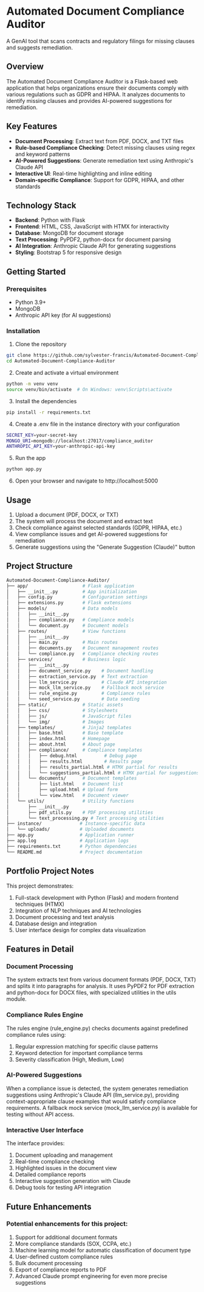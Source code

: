 # Automated Document Compliance Auditor

A GenAI tool that scans contracts and regulatory filings for missing clauses and suggests remediation.

## Overview

The Automated Document Compliance Auditor is a Flask-based web application that helps organizations ensure their documents comply with various regulations such as GDPR and HIPAA. It analyzes documents to identify missing clauses and provides AI-powered suggestions for remediation.

## Key Features

- **Document Processing**: Extract text from PDF, DOCX, and TXT files
- **Rule-based Compliance Checking**: Detect missing clauses using regex and keyword patterns
- **AI-Powered Suggestions**: Generate remediation text using Anthropic's Claude API
- **Interactive UI**: Real-time highlighting and inline editing
- **Domain-specific Compliance**: Support for GDPR, HIPAA, and other standards

## Technology Stack

- **Backend**: Python with Flask
- **Frontend**: HTML, CSS, JavaScript with HTMX for interactivity
- **Database**: MongoDB for document storage
- **Text Processing**: PyPDF2, python-docx for document parsing
- **AI Integration**: Anthropic Claude API for generating suggestions
- **Styling**: Bootstrap 5 for responsive design

## Getting Started

### Prerequisites

- Python 3.9+
- MongoDB
- Anthropic API key (for AI suggestions)

### Installation

1. Clone the repository

```bash
git clone https://github.com/sylvester-francis/Automated-Document-Compliance-Auditor.git
cd Automated-Document-Compliance-Auditor
```
2. Create and activate a virtual environment
```bash
python -m venv venv
source venv/bin/activate  # On Windows: venv\Scripts\activate
```
3. Install the dependencies
```bash
pip install -r requirements.txt
```
4. Create a .env file in the instance directory with your configuration
```bash
SECRET_KEY=your-secret-key
MONGO_URI=mongodb://localhost:27017/compliance_auditor
ANTHROPIC_API_KEY=your-anthropic-api-key
```
5. Run the app
```bash
python app.py
```
6. Open your browser and navigate to http://localhost:5000

## Usage

1. Upload a document (PDF, DOCX, or TXT)
2. The system will process the document and extract text
3. Check compliance against selected standards (GDPR, HIPAA, etc.)
4. View compliance issues and get AI-powered suggestions for remediation
5. Generate suggestions using the "Generate Suggestion (Claude)" button

## Project Structure
```bash
Automated-Document-Compliance-Auditor/
├── app/                    # Flask application
│   ├── __init__.py         # App initialization
│   ├── config.py           # Configuration settings
│   ├── extensions.py       # Flask extensions
│   ├── models/             # Data models
│   │   ├── __init__.py
│   │   ├── compliance.py   # Compliance models
│   │   └── document.py     # Document models
│   ├── routes/             # View functions
│   │   ├── __init__.py
│   │   ├── main.py         # Main routes
│   │   ├── documents.py    # Document management routes
│   │   └── compliance.py   # Compliance checking routes
│   ├── services/           # Business logic
│   │   ├── __init__.py
│   │   ├── document_service.py    # Document handling
│   │   ├── extraction_service.py  # Text extraction
│   │   ├── llm_service.py         # Claude API integration
│   │   ├── mock_llm_service.py    # Fallback mock service
│   │   ├── rule_engine.py         # Compliance rules
│   │   └── seed_service.py        # Data seeding
│   ├── static/             # Static assets
│   │   ├── css/            # Stylesheets
│   │   ├── js/             # JavaScript files
│   │   └── img/            # Images
│   ├── templates/          # Jinja2 templates
│   │   ├── base.html       # Base template
│   │   ├── index.html      # Homepage
│   │   ├── about.html      # About page
│   │   ├── compliance/     # Compliance templates
│   │   │   ├── debug.html          # Debug page
│   │   │   ├── results.html        # Results page
│   │   │   ├── results_partial.html # HTMX partial for results
│   │   │   └── suggestions_partial.html # HTMX partial for suggestions
│   │   └── documents/      # Document templates
│   │       ├── list.html   # Document list
│   │       ├── upload.html # Upload form
│   │       └── view.html   # Document viewer
│   └── utils/              # Utility functions
│       ├── __init__.py
│       ├── pdf_utils.py    # PDF processing utilities
│       └── text_processing.py # Text processing utilities
├── instance/              # Instance-specific data
│   └── uploads/           # Uploaded documents
├── app.py                 # Application runner
├── app.log                # Application logs
├── requirements.txt       # Python dependencies
└── README.md              # Project documentation
```
## Portfolio Project Notes
This project demonstrates:

1. Full-stack development with Python (Flask) and modern frontend techniques (HTMX)
2. Integration of NLP techniques and AI technologies
3. Document processing and text analysis
4. Database design and integration
5. User interface design for complex data visualization

## Features in Detail
### Document Processing
The system extracts text from various document formats (PDF, DOCX, TXT) and splits it into paragraphs for analysis. It uses PyPDF2 for PDF extraction and python-docx for DOCX files, with specialized utilities in the utils module.
### Compliance Rules Engine
The rules engine (rule_engine.py) checks documents against predefined compliance rules using:

1. Regular expression matching for specific clause patterns
2. Keyword detection for important compliance terms
3. Severity classification (High, Medium, Low)

### AI-Powered Suggestions
When a compliance issue is detected, the system generates remediation suggestions using Anthropic's Claude API (llm_service.py), providing context-appropriate clause examples that would satisfy compliance requirements. A fallback mock service (mock_llm_service.py) is available for testing without API access.
### Interactive User Interface
The interface provides:

1. Document uploading and management
2. Real-time compliance checking
3. Highlighted issues in the document view
4. Detailed compliance reports
5. Interactive suggestion generation with Claude
6. Debug tools for testing API integration

## Future Enhancements
### Potential enhancements for this project:

1. Support for additional document formats
2. More compliance standards (SOX, CCPA, etc.)
3. Machine learning model for automatic classification of document type
4. User-defined custom compliance rules
5. Bulk document processing
6. Export of compliance reports to PDF
7. Advanced Claude prompt engineering for even more precise suggestions

